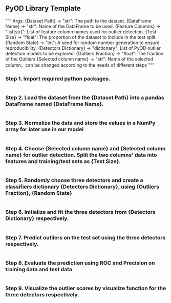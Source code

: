 ## PyOD Library Template
“”“
Args:
{Dataset Path} -> "str": The path to the dataset.
{DataFrame Name} -> "str": Name of the DataFrame to be used.
{Feature Columns} -> "list[str]": List of feature column names used for outlier detection.
{Test Size} -> "float": The proportion of the dataset to include in the test split.
{Random State} -> "int": A seed for random number generation to ensure reproducibility.
{Detectors Dictionary} -> "dictionary": List of PyOD outlier detection models to be explored.
{Outliers Fraction} -> "float": The fraction of the Outliers
{Selected column name} -> "str": Name of the selected column，can be changed according to the needs of different steps
”“”

### Step 1. Import required python packages.
```python

```

### Step 2. Load the dataset from the {Dataset Path} into a pandas DataFrame named {DataFrame Name}.
```python

```

### Step 3. Normalize the data and store the values in a NumPy array for later use in our model
```python

```

### Step 4. Choose {Selected column name} and {Selected column name} for outlier detection. Split the two columns' data into features and training/test sets as {Test Size}. 
```python

```

### Step 5. Randomly choose three detectors and create a classifiers dictionary {Detectors Dictionary}, using {Outliers Fraction}, {Random State}
```python

```

### Step 6. Initialize and fit the three detectors from {Detectors Dictionary} respectively.
```python

```

### Step 7. Predict outliers on the test set using the three detectors respectively.
```python

```

### Step 8. Evaluate the prediction using ROC and Precision on training data and test data
```python

```

### Step 9. Visualize the outlier scores by visualize function for the three detectors respectively.
```python

```